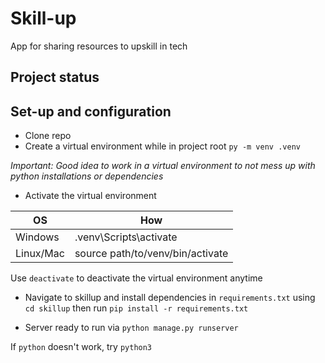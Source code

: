 
# Skill-up
App for sharing resources to upskill in tech

## Project status

## Set-up and configuration
* Clone repo 
* Create a virtual environment while in project root `py -m venv .venv`

_Important: Good idea to work in a virtual environment to not mess up with python installations or dependencies_

* Activate the virtual environment

  <div align="center">

| OS | How |
| ---- | ----------- |
| Windows | .venv\Scripts\activate |
| Linux/Mac    |source path/to/venv/bin/activate |

  </div>

Use `deactivate` to deactivate the virtual environment anytime

* Navigate to skillup and install dependencies in `requirements.txt` using `cd skillup` then run `pip install -r requirements.txt`

* Server ready to run via `python manage.py runserver`

If `python` doesn't work, try `python3`



